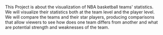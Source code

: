 This Project is about the visualization of NBA basketball teams' statistics.
We will visualize their statistics both at the team level and the player level.
We will compare the teams and their star players, producing comparisons that
allow viewers to see how does one team differs from another and what are
potential strength and weaknesses of the team.
